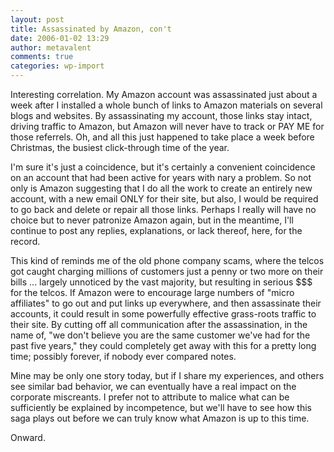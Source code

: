 ```yaml
---
layout: post
title: Assassinated by Amazon, con't
date: 2006-01-02 13:29
author: metavalent
comments: true
categories: wp-import
---
```

Interesting correlation.  My Amazon account was assassinated just about a week after I installed a whole bunch of links to Amazon materials on several blogs and websites.  By assassinating my account, those links stay intact, driving traffic to Amazon, but Amazon will never have to track or PAY ME for those referrels.  Oh, and all this just happened to take place a week before Christmas, the busiest click-through time of the year.

I'm sure it's just a coincidence, but it's certainly a convenient coincidence on an account that had been active for years with nary a problem.  So not only is Amazon suggesting that I do all the work to create an entirely new account, with a new email ONLY for their site, but also, I would be required to go back and delete or repair all those links.  Perhaps I really will have no choice but to never patronize Amazon again, but in the meantime, I'll continue to post any replies, explanations, or lack thereof, here, for the record.

This kind of reminds me of the old phone company scams, where the telcos got caught  charging millions of customers just a penny or two more on their bills ... largely unnoticed by the vast majority, but resulting in serious $$$ for the telcos.  If Amazon were to encourage large numbers of "micro affiliates" to go out and put links up everywhere, and then assassinate their accounts, it could result in some powerfully effective grass-roots traffic to their site.  By cutting off all communication after the assassination, in the name of, "we don't believe you are the same customer we've had for the past five years," they could completely get away with this for a pretty long time; possibly forever, if nobody ever compared notes.

Mine may be only one story today, but if I share my experiences, and others see similar bad behavior, we can eventually have a real impact on the corporate miscreants.  I prefer not to attribute to malice what can be sufficiently be explained by incompetence, but we'll have to see how this saga plays out before we can truly know what Amazon is up to this time.

Onward.
